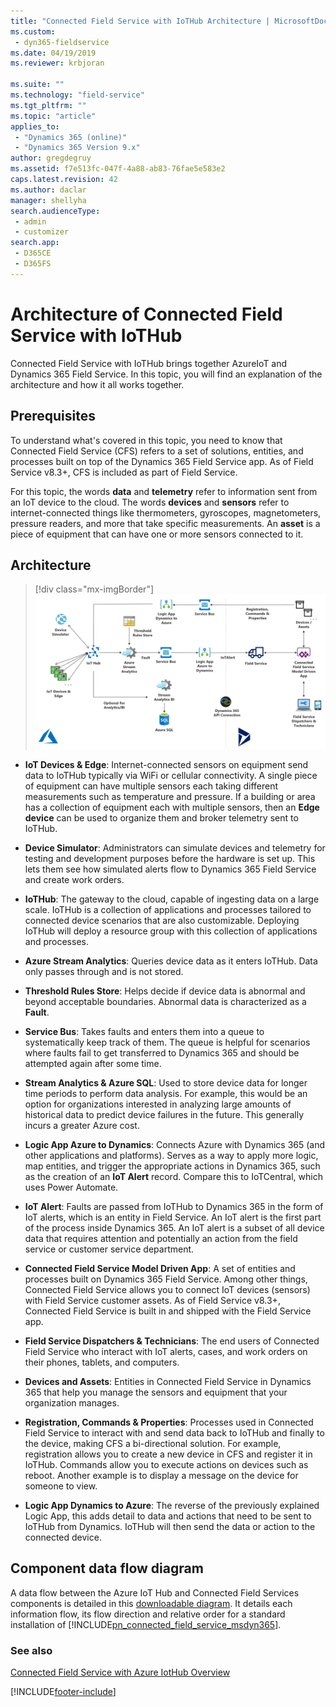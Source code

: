 ```yaml
---
title: "Connected Field Service with IoTHub Architecture | MicrosoftDocs"
ms.custom:
 - dyn365-fieldservice
ms.date: 04/19/2019
ms.reviewer: krbjoran

ms.suite: ""
ms.technology: "field-service"
ms.tgt_pltfrm: ""
ms.topic: "article"
applies_to:
 - "Dynamics 365 (online)"
 - "Dynamics 365 Version 9.x"
author: gregdegruy
ms.assetid: f7e513fc-047f-4a88-ab83-76fae5e583e2
caps.latest.revision: 42
ms.author: daclar
manager: shellyha
search.audienceType:
 - admin
 - customizer
search.app:
 - D365CE
 - D365FS
---
```


# Architecture of Connected Field Service with IoTHub

Connected Field Service with IoTHub brings together AzureIoT and Dynamics 365 Field Service. In this topic, you will find an explanation of the architecture and how it all works together.

## Prerequisites

To understand what's covered in this topic, you need to know that Connected Field Service (CFS) refers to a set of solutions, entities, and processes built on top of the Dynamics 365 Field Service app. As of Field Service v8.3+, CFS is included as part of Field Service.

For this topic, the words **data** and **telemetry** refer to information sent from an IoT device to the cloud. The words **devices** and **sensors** refer to internet-connected things like thermometers, gyroscopes, magnetometers, pressure readers, and more that take specific measurements. An **asset** is a piece of equipment that can have one or more sensors connected to it.

## Architecture

> [!div class="mx-imgBorder"]
> ![Diagram illustrating the connections between Connected Field Service with IoTHub architecture, and how each elements relate to each other.](../media/cfs-iothub-architecture.png)

- **IoT Devices & Edge**: Internet-connected sensors on equipment send data to IoTHub typically via WiFi or cellular connectivity. A single piece of equipment can have multiple sensors each taking different measurements such as temperature and pressure. If a building or area has a collection of equipment each with multiple sensors, then an **Edge device** can be used to organize them and broker telemetry sent to IoTHub.

- **Device Simulator**: Administrators can simulate devices and telemetry for testing and development purposes before the hardware is set up. This lets them see how simulated alerts flow to Dynamics 365 Field Service and create work orders.

- **IoTHub**: The gateway to the cloud, capable of ingesting data on a large scale. IoTHub is a collection of applications and processes tailored to connected device scenarios that are also customizable. Deploying IoTHub will deploy a resource group with this collection of applications and processes.

- **Azure Stream Analytics**: Queries device data as it enters IoTHub. Data only passes through and is not stored.

- **Threshold Rules Store**: Helps decide if device data is abnormal and beyond acceptable boundaries. Abnormal data is characterized as a **Fault**.

- **Service Bus**: Takes faults and enters them into a queue to systematically keep track of them. The queue is helpful for scenarios where faults fail to get transferred to Dynamics 365 and should be attempted again after some time.

- **Stream Analytics & Azure SQL**: Used to store device data for longer time periods to perform data analysis. For example, this would be an option for organizations interested in analyzing large amounts of historical data to predict device failures in the future. This generally incurs a greater Azure cost.

- **Logic App Azure to Dynamics**: Connects Azure with Dynamics 365 (and other applications and platforms). Serves as a way to apply more logic, map entities, and trigger the appropriate actions in Dynamics 365, such as the creation of an **IoT Alert** record. Compare this to IoTCentral, which uses Power Automate.

- **IoT Alert**: Faults are passed from IoTHub to Dynamics 365 in the form of IoT alerts, which is an entity in Field Service. An IoT alert is the first part of the process inside Dynamics 365. An IoT alert is a subset of all device data that requires attention and potentially an action from the field service or customer service department.

- **Connected Field Service Model Driven App**: A set of entities and processes built on Dynamics 365 Field Service. Among other things, Connected Field Service allows you to connect IoT devices (sensors) with Field Service customer assets. As of Field Service v8.3+, Connected Field Service is built in and shipped with the Field Service app.

- **Field Service Dispatchers & Technicians**: The end users of Connected Field Service who interact with IoT alerts, cases, and work orders on their phones, tablets, and computers.

- **Devices and Assets**: Entities in Connected Field Service in Dynamics 365 that help you manage the sensors and equipment that your organization manages.

- **Registration, Commands & Properties**: Processes used in Connected Field Service to interact with and send data back to IoTHub and finally to the device, making CFS a bi-directional solution. For example, registration allows you to create a new device in CFS and register it in IoTHub. Commands allow you to execute actions on devices such as reboot. Another example is to display a message on the device for someone to view.

- **Logic App Dynamics to Azure**: The reverse of the previously explained Logic App, this adds detail to data and actions that need to be sent to IoTHub from Dynamics. IoTHub will then send the data or action to the connected device.


## Component data flow diagram
 A data flow between the Azure IoT Hub and Connected Field Services components is detailed in this [downloadable diagram](https://download.microsoft.com/download/3/A/7/3A744B76-3E04-49F5-A30B-938400CEB73E/AzureIoTCfsDataFlowDiagram.jpg). It details each information flow, its flow direction and relative order for a standard installation of [!INCLUDE[pn_connected_field_service_msdyn365](../../includes/pn-connected-field-service-msdyn365.md)].

### See also

[Connected Field Service with Azure IotHub Overview](https://docs.microsoft.com/dynamics365/customer-engagement/field-service/developer/connected-field-service-developer-guide)


[!INCLUDE[footer-include](../../includes/footer-banner.md)]
